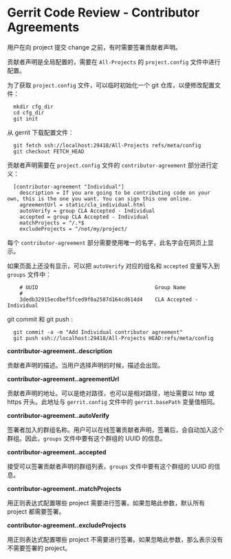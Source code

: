 # Gerrit Code Review - Contributor Agreements

用户在向 project 提交 change 之前，有时需要签署贡献者声明。

贡献者声明是全局配置的，需要在 `All-Projects` 的 `project.config` 文件中进行配置。

为了获取 `project.config` 文件，可以临时初始化一个 git 仓库，以便修改配置文件：

```
  mkdir cfg_dir
  cd cfg_dir
  git init
```

从 gerrit 下载配置文件：
```
  git fetch ssh://localhost:29418/All-Projects refs/meta/config
  git checkout FETCH_HEAD
```

贡献者声明需要在 `project.config` 文件的 `contributor-agreement` 部分进行定义：

```
  [contributor-agreement "Individual"]
    description = If you are going to be contributing code on your own, this is the one you want. You can sign this one online.
    agreementUrl = static/cla_individual.html
    autoVerify = group CLA Accepted - Individual
    accepted = group CLA Accepted - Individual
    matchProjects = ^/.*$
    excludeProjects = ^/not/my/project/
```

每个 `contributor-agreement` 部分需要使用唯一的名字，此名字会在网页上显示。

如果页面上还没有显示，可以把 `autoVerify` 对应的组名和 `accepted` 变量写入到 `groups` 文件中：

```
    # UUID                                  	Group Name
    #
    3dedb32915ecdbef5fced9f0a2587d164cd614d4	CLA Accepted - Individual
```

git commit 和 git push :

```
  git commit -a -m "Add Individual contributor agreement"
  git push ssh://localhost:29418/All-Projects HEAD:refs/meta/config
```

**contributor-agreement.<name>.description**

贡献者声明的描述。当用户选择声明的时候，描述会出现。

**contributor-agreement.<name>.agreementUrl**

贡献者声明的地址。可以是绝对路径，也可以是相对路径，地址需要以 http 或 https 开头。此地址与 `gerrit.config` 文件中的 `gerrit.basePath` 变量值相同。 

**contributor-agreement.<name>.autoVerify**

签署者加入的群组名称。用户可以在线签署贡献者声明，签署后，会自动加入这个群组。因此，`groups` 文件中要有这个群组的 UUID 的信息。

**contributor-agreement.<name>.accepted**

接受可以签署贡献者声明的群组列表，`groups` 文件中要有这个群组的 UUID 的信息。

**contributor-agreement.<name>.matchProjects**

用正则表达式配置哪些 project 需要进行签署。如果忽略此参数，默认所有 project 都需要签署。

**contributor-agreement.<name>.excludeProjects**

用正则表达式配置哪些 project 不需要进行签署。如果忽略此参数，那么表示没有不需要签署的 project。

